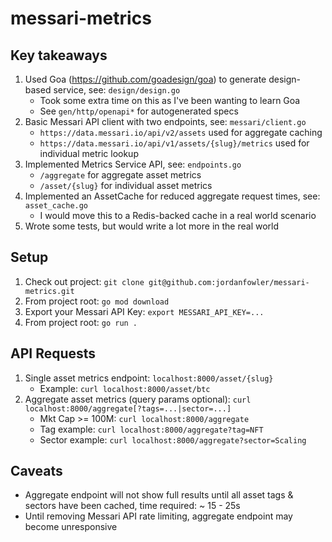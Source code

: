 # messari-metrics

## Key takeaways

1. Used Goa (https://github.com/goadesign/goa) to generate design-based service, see: `design/design.go`
    - Took some extra time on this as I've been wanting to learn Goa
    - See `gen/http/openapi*` for autogenerated specs
2. Basic Messari API client with two endpoints, see: `messari/client.go`
    - `https://data.messari.io/api/v2/assets` used for aggregate caching
    - `https://data.messari.io/api/v1/assets/{slug}/metrics`  used for individual metric lookup
3. Implemented Metrics Service API, see: `endpoints.go`
    - `/aggregate` for aggregate asset metrics
    - `/asset/{slug}` for individual asset metrics
4. Implemented an AssetCache for reduced aggregate request times, see: `asset_cache.go`
    - I would move this to a Redis-backed cache in a real world scenario
5. Wrote some tests, but would write a lot more in the real world

## Setup

1. Check out project: `git clone git@github.com:jordanfowler/messari-metrics.git`
2. From project root: `go mod download`
3. Export your Messari API Key: `export MESSARI_API_KEY=...` 
4. From project root: `go run .`

## API Requests

1. Single asset metrics endpoint: `localhost:8000/asset/{slug}`
    - Example: `curl localhost:8000/asset/btc`
2. Aggregate asset metrics (query params optional): `curl localhost:8000/aggregate[?tags=...|sector=...]`
    - Mkt Cap >= 100M: `curl localhost:8000/aggregate`
    - Tag example: `curl localhost:8000/aggregate?tag=NFT`
    - Sector example: `curl localhost:8000/aggregate?sector=Scaling`

## Caveats

- Aggregate endpoint will not show full results until all asset tags & sectors have been cached, time required: ~ 15 - 25s 
- Until removing Messari API rate limiting, aggregate endpoint may become unresponsive